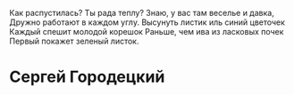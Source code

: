 
Как распустилась? Ты рада теплу?
Знаю, y вас там веселье и давка,
Дружно работают в каждом yглy.
Высyнyть листик иль синий цветочек
Каждый спешит молодой корешок
Раньше, чем ива из ласковых почек
Первый покажет зеленый листок.
# Сергей Городецкий
